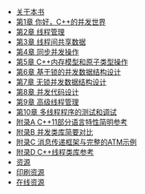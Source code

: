 * [关于本书](content/about_this_book/about_this_book-chinese.md)
* [第1章 你好，C++的并发世界](content/chapter1/chapter1-chinese.md)
* [第2章 线程管理](content/chapter2/chapter2-chinese.md)
* [第3章 线程间共享数据](content/chapter3/chapter3-chinese.md)
* [第4章 同步并发操作](content/chapter4/chapter4-chinese.md)
* [第5章 C++内存模型和原子类型操作](content/chapter5/chapter5-chinese.md)
* [第6章 基于锁的并发数据结构设计](content/chapter6/chapter6-chinese.md)
* [第7章 无锁并发数据结构设计](content/chapter7/chapter7-chinese.md)
* [第8章 并发代码设计](content/chapter8/chapter8-chinese.md)
* [第9章 高级线程管理]()
* [第10章 多线程程序的测试和调试]()
* [附录A C++11部分语言特性简明参考]()
* [附录B 并发类库简要对比]()
* [附录C 消息传递框架与完整的ATM示例]()
* [附录D C++线程类库参考]()
* [资源]()
* [印刷资源]()
* [在线资源]()
